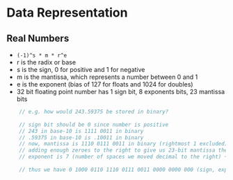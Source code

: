 # Data Representation

## Real Numbers

- `(-1)^s * m * r^e`
- r is the radix or base
- s is the sign, 0 for positive and 1 for negative
- m is the mantissa, which represents a number between 0 and 1
- e is the exponent (bias of 127 for floats and 1024 for doubles)
- 32 bit floating point number has 1 sign bit, 8 exponents bits, 23 mantissa bits

```C
    // e.g. how would 243.59375 be stored in binary?
    
    // sign bit should be 0 since number is positive
    // 243 in base-10 is 1111 0011 in binary
    // .59375 in base-10 is .10011 in binary
    // now, mantissa is 1110 0111 0011 in binary (rightmost 1 excluded)
    // adding enough zeroes to the right to give us 23-bit mantissa then gives us 1110 0111 0011 0000 0000 000 
    // exponent is 7 (number of spaces we moved decimal to the right) + 127 (bias) = 134 in base-10 or 1000 0110
    
    // thus we have 0 1000 0110 1110 0111 0011 0000 0000 000 (sign, exponent, mantissa order)
```